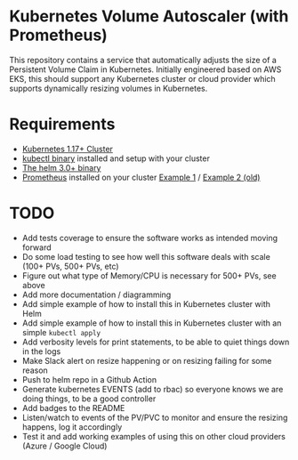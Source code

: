 # Kubernetes Volume Autoscaler (with Prometheus)

This repository contains a service that automatically adjusts the size of a Persistent Volume Claim in Kubernetes.  Initially engineered based on AWS EKS, this should support any Kubernetes cluster or cloud provider which supports dynamically resizing volumes in Kubernetes.


# Requirements

- [Kubernetes 1.17+ Cluster](https://kubernetes.io/releases/)
- [kubectl binary](https://kubernetes.io/docs/tasks/tools/#kubectl) installed and setup with your cluster
- [The helm 3.0+ binary](https://github.com/helm/helm/releases)
- [Prometheus](https://prometheus.io) installed on your cluster [Example 1](https://artifacthub.io/packages/helm/prometheus-community/prometheus) / [Example 2 (old)](https://github.com/helm/charts/tree/master/stable/prometheus)


# TODO

* Add tests coverage to ensure the software works as intended moving forward
* Do some load testing to see how well this software deals with scale (100+ PVs, 500+ PVs, etc)
* Figure out what type of Memory/CPU is necessary for 500+ PVs, see above
* Add more documentation / diagramming
* Add simple example of how to install this in Kubernetes cluster with Helm
* Add simple example of how to install this in Kubernetes cluster with an simple `kubectl apply`
* Add verbosity levels for print statements, to be able to quiet things down in the logs
* Make Slack alert on resize happening or on resizing failing for some reason
* Push to helm repo in a Github Action
* Generate kubernetes EVENTS (add to rbac) so everyone knows we are doing things, to be a good controller
* Add badges to the README
* Listen/watch to events of the PV/PVC to monitor and ensure the resizing happens, log it accordingly
* Test it and add working examples of using this on other cloud providers (Azure / Google Cloud)
